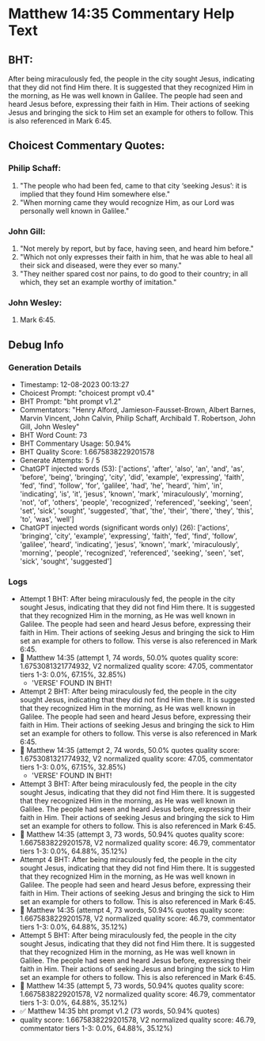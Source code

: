 # Matthew 14:35 Commentary Help Text

## BHT:
After being miraculously fed, the people in the city sought Jesus, indicating that they did not find Him there. It is suggested that they recognized Him in the morning, as He was well known in Galilee. The people had seen and heard Jesus before, expressing their faith in Him. Their actions of seeking Jesus and bringing the sick to Him set an example for others to follow. This is also referenced in Mark 6:45.

## Choicest Commentary Quotes:
### Philip Schaff:
1. "The people who had been fed, came to that city ‘seeking Jesus’: it is implied that they found Him somewhere else." 
2. "When morning came they would recognize Him, as our Lord was personally well known in Galilee."

### John Gill:
1. "Not merely by report, but by face, having seen, and heard him before."
2. "Which not only expresses their faith in him, that he was able to heal all their sick and diseased, were they ever so many."
3. "They neither spared cost nor pains, to do good to their country; in all which, they set an example worthy of imitation."

### John Wesley:
1. Mark 6:45.



## Debug Info
### Generation Details
- Timestamp: 12-08-2023 00:13:27
- Choicest Prompt: "choicest prompt v0.4"
- BHT Prompt: "bht prompt v1.2"
- Commentators: "Henry Alford, Jamieson-Fausset-Brown, Albert Barnes, Marvin Vincent, John Calvin, Philip Schaff, Archibald T. Robertson, John Gill, John Wesley"
- BHT Word Count: 73
- BHT Commentary Usage: 50.94%
- BHT Quality Score: 1.6675838229201578
- Generate Attempts: 5 / 5
- ChatGPT injected words (53):
	['actions', 'after', 'also', 'an', 'and', 'as', 'before', 'being', 'bringing', 'city', 'did', 'example', 'expressing', 'faith', 'fed', 'find', 'follow', 'for', 'galilee', 'had', 'he', 'heard', 'him', 'in', 'indicating', 'is', 'it', 'jesus', 'known', 'mark', 'miraculously', 'morning', 'not', 'of', 'others', 'people', 'recognized', 'referenced', 'seeking', 'seen', 'set', 'sick', 'sought', 'suggested', 'that', 'the', 'their', 'there', 'they', 'this', 'to', 'was', 'well']
- ChatGPT injected words (significant words only) (26):
	['actions', 'bringing', 'city', 'example', 'expressing', 'faith', 'fed', 'find', 'follow', 'galilee', 'heard', 'indicating', 'jesus', 'known', 'mark', 'miraculously', 'morning', 'people', 'recognized', 'referenced', 'seeking', 'seen', 'set', 'sick', 'sought', 'suggested']

### Logs
- Attempt 1 BHT: After being miraculously fed, the people in the city sought Jesus, indicating that they did not find Him there. It is suggested that they recognized Him in the morning, as He was well known in Galilee. The people had seen and heard Jesus before, expressing their faith in Him. Their actions of seeking Jesus and bringing the sick to Him set an example for others to follow. This verse is also referenced in Mark 6:45.
- 🔄 Matthew 14:35 (attempt 1, 74 words, 50.0% quotes quality score: 1.6753081321774932, V2 normalized quality score: 47.05, commentator tiers 1-3: 0.0%, 67.15%, 32.85%) 
	- 'VERSE' FOUND IN BHT!
- Attempt 2 BHT: After being miraculously fed, the people in the city sought Jesus, indicating that they did not find Him there. It is suggested that they recognized Him in the morning, as He was well known in Galilee. The people had seen and heard Jesus before, expressing their faith in Him. Their actions of seeking Jesus and bringing the sick to Him set an example for others to follow. This verse is also referenced in Mark 6:45.
- 🔄 Matthew 14:35 (attempt 2, 74 words, 50.0% quotes quality score: 1.6753081321774932, V2 normalized quality score: 47.05, commentator tiers 1-3: 0.0%, 67.15%, 32.85%) 
	- 'VERSE' FOUND IN BHT!
- Attempt 3 BHT: After being miraculously fed, the people in the city sought Jesus, indicating that they did not find Him there. It is suggested that they recognized Him in the morning, as He was well known in Galilee. The people had seen and heard Jesus before, expressing their faith in Him. Their actions of seeking Jesus and bringing the sick to Him set an example for others to follow. This is also referenced in Mark 6:45.
- 🔄 Matthew 14:35 (attempt 3, 73 words, 50.94% quotes quality score: 1.6675838229201578, V2 normalized quality score: 46.79, commentator tiers 1-3: 0.0%, 64.88%, 35.12%)
- Attempt 4 BHT: After being miraculously fed, the people in the city sought Jesus, indicating that they did not find Him there. It is suggested that they recognized Him in the morning, as He was well known in Galilee. The people had seen and heard Jesus before, expressing their faith in Him. Their actions of seeking Jesus and bringing the sick to Him set an example for others to follow. This is also referenced in Mark 6:45.
- 🔄 Matthew 14:35 (attempt 4, 73 words, 50.94% quotes quality score: 1.6675838229201578, V2 normalized quality score: 46.79, commentator tiers 1-3: 0.0%, 64.88%, 35.12%)
- Attempt 5 BHT: After being miraculously fed, the people in the city sought Jesus, indicating that they did not find Him there. It is suggested that they recognized Him in the morning, as He was well known in Galilee. The people had seen and heard Jesus before, expressing their faith in Him. Their actions of seeking Jesus and bringing the sick to Him set an example for others to follow. This is also referenced in Mark 6:45.
- 🔄 Matthew 14:35 (attempt 5, 73 words, 50.94% quotes quality score: 1.6675838229201578, V2 normalized quality score: 46.79, commentator tiers 1-3: 0.0%, 64.88%, 35.12%)
- ✅ Matthew 14:35 bht prompt v1.2 (73 words, 50.94% quotes)
- quality score: 1.6675838229201578, V2 normalized quality score: 46.79, commentator tiers 1-3: 0.0%, 64.88%, 35.12%)